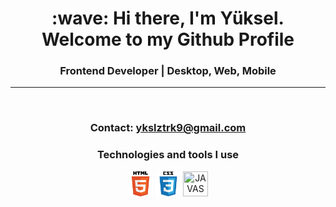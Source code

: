 <div align="center">

<h1> :wave: Hi there, I'm Yüksel. Welcome to my Github Profile </h1>
 <h3>Frontend Developer | Desktop, Web, Mobile </h3>
<hr>
</div>

<br>

<div align="center">
 
  ### Contact: ykslztrk9@gmail.com
</div>

<div align="center">
 
<div align="center">

### Technologies and tools I use
<img src="https://raw.githubusercontent.com/github/explore/80688e429a7d4ef2fca1e82350fe8e3517d3494d/topics/html/html.png" width="40" height="40" title="HTML5">
<img src="https://raw.githubusercontent.com/github/explore/80688e429a7d4ef2fca1e82350fe8e3517d3494d/topics/css/css.png" width="40" height="40" title="CSS">
<img src="[https://i.hizliresim.com/nxgzesz.png](https://upload.wikimedia.org/wikipedia/commons/thumb/9/99/Unofficial_JavaScript_logo_2.svg/1200px-Unofficial_JavaScript_logo_2.svg.png)" width="40" height="40" title="JAVASCRIPT">
</div>

